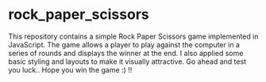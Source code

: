 # rock_paper_scissors
This repository contains a simple Rock Paper Scissors game implemented in JavaScript. The game allows a player to play against the computer in a series of rounds and displays the winner at the end. I also applied some basic styling and layouts to make it visually attractive. Go ahead and test you luck.. Hope you win the game :) !!

